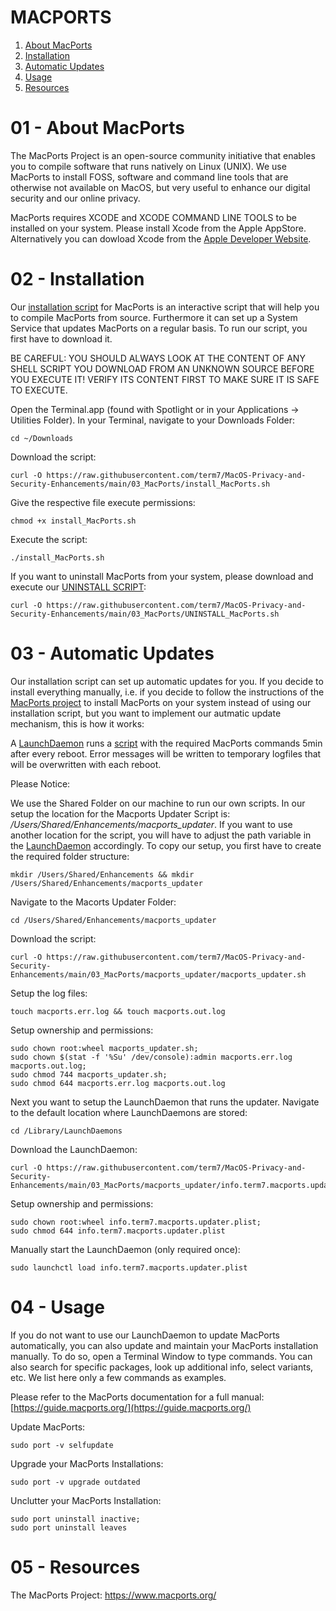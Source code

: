 # MACPORTS

01) [About MacPorts](#01---About-MacPorts)
02) [Installation](#02---Installation)
03) [Automatic Updates](#03---Automatic-Updates)
04) [Usage](#03---Usage)
05) [Resources](#03---Resources)


# 01 - About MacPorts

The MacPorts Project is an open-source community initiative that enables you to compile software that runs natively on Linux (UNIX). We use MacPorts to install FOSS, software and command line tools that are otherwise not available on MacOS, but very useful to enhance our digital security and our online privacy.
 
MacPorts requires XCODE and XCODE COMMAND LINE TOOLS to be installed on your system. Please install Xcode from the Apple AppStore. Alternatively you can dowload Xcode from the [Apple Developer Website](https://developer.apple.com/xcode/resources/).


# 02 - Installation

Our [installation script](script/install_MacPorts.sh) for MacPorts is an interactive script that will help you to compile MacPorts from source. Furthermore it can set up a System Service that updates MacPorts on a regular basis. To run our script, you first have to download it.

BE CAREFUL: YOU SHOULD ALWAYS LOOK AT THE CONTENT OF ANY SHELL SCRIPT YOU DOWNLOAD FROM AN UNKNOWN SOURCE BEFORE YOU EXECUTE IT! VERIFY ITS CONTENT FIRST TO MAKE SURE IT IS SAFE TO EXECUTE.

Open the Terminal.app (found with Spotlight or in your Applications -> Utilities Folder).
In your Terminal, navigate to your Downloads Folder:

    cd ~/Downloads

Download the script:

    curl -O https://raw.githubusercontent.com/term7/MacOS-Privacy-and-Security-Enhancements/main/03_MacPorts/install_MacPorts.sh

Give the respective file execute permissions:

    chmod +x install_MacPorts.sh

Execute the script:

    ./install_MacPorts.sh

If you want to uninstall MacPorts from your system, please download and execute our [UNINSTALL SCRIPT](script/UNINSTALL_MacPorts.sh):

    curl -O https://raw.githubusercontent.com/term7/MacOS-Privacy-and-Security-Enhancements/main/03_MacPorts/UNINSTALL_MacPorts.sh

# 03 - Automatic Updates

Our installation script can set up automatic updates for you. If you decide to install everything manually, i.e. if you decide to follow the instructions of the [MacPorts project](https://www.macports.org/install.php) to install MacPorts on your system instead of using our installation script, but you want to implement our autmatic update mechanism, this is how it works:

A [LaunchDaemon](macports_updater/info.term7.macports.updater.plist) runs a [script](macports_updater/macports_updater.sh) with the required MacPorts commands 5min after every reboot. Error messages will be written to temporary logfiles that will be overwritten with each reboot.

Please Notice:

We use the Shared Folder on our machine to run our own scripts. In our setup the location for the Macports Updater Script is: */Users/Shared/Enhancements/macports_updater*. If you want to use another location for the script, you will have to adjust the path variable in the [LaunchDaemon](macports_updater/info.term7.macports.updater.plist) accordingly. To copy our setup, you first have to create the required folder structure:

    mkdir /Users/Shared/Enhancements && mkdir /Users/Shared/Enhancements/macports_updater

Navigate to the Macorts Updater Folder:

    cd /Users/Shared/Enhancements/macports_updater

Download the script:

    curl -O https://raw.githubusercontent.com/term7/MacOS-Privacy-and-Security-Enhancements/main/03_MacPorts/macports_updater/macports_updater.sh

Setup the log files:

    touch macports.err.log && touch macports.out.log

Setup ownership and permissions:

    sudo chown root:wheel macports_updater.sh;
    sudo chown $(stat -f '%Su' /dev/console):admin macports.err.log macports.out.log;
    sudo chmod 744 macports_updater.sh;
    sudo chmod 644 macports.err.log macports.out.log

Next you want to setup the LaunchDaemon that runs the updater. Navigate to the default location where LaunchDaemons are stored:

    cd /Library/LaunchDaemons

Download the LaunchDaemon:

    curl -O https://raw.githubusercontent.com/term7/MacOS-Privacy-and-Security-Enhancements/main/03_MacPorts/macports_updater/info.term7.macports.updater.plist

Setup ownership and permissions:

    sudo chown root:wheel info.term7.macports.updater.plist;
    sudo chmod 644 info.term7.macports.updater.plist

Manually start the LaunchDaemon (only required once):

    sudo launchctl load info.term7.macports.updater.plist

# 04 - Usage

If you do not want to use our LaunchDaemon to update MacPorts automatically, you can also update and maintain your MacPorts installation manually. To do so, open a Terminal Window to type commands. You can also search for specific packages, look up additional info, select variants, etc. We list here only a few commands as examples.

Please refer to the MacPorts documentation for a full manual: [https://guide.macports.org/](https://guide.macports.org/)

Update MacPorts:

    sudo port -v selfupdate

Upgrade your MacPorts Installations:

    sudo port -v upgrade outdated


Unclutter your MacPorts Installation:

    sudo port uninstall inactive;
    sudo port uninstall leaves

# 05 - Resources

The MacPorts Project: https://www.macports.org/
